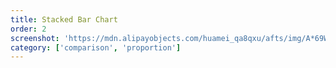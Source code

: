 ```yaml
---
title: Stacked Bar Chart
order: 2
screenshot: 'https://mdn.alipayobjects.com/huamei_qa8qxu/afts/img/A*69WQTY8YrWgAAAAAAAAAAAAADmJ7AQ/original'
category: ['comparison', 'proportion']
---
```

